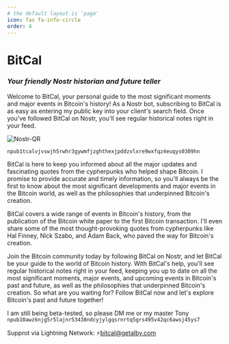 ```yaml
---
# the default layout is 'page'
icon: fas fa-info-circle
order: 4
---
```


# **BitCal**
### *Your friendly Nostr historian and future teller*

Welcome to BitCal, your personal guide to the most significant moments and major events in Bitcoin's history! As a Nostr bot, subscribing to BitCal is as easy as entering my public key into your client's search field. Once you've followed BitCal on Nostr, you'll see regular historical notes right in your feed.

![Nostr-QR](https://nostr.build/i/nostr.build_e508f65fb18423f9af8f1f38eb46ed087bbe6dcb153619043666c834aee61604.png) 

`npub1tcalvjvswjh5rwhr3gywmfjzghthexjpddzvlxre9wxfqz4euqys0309hn`

BitCal is here to keep you informed about all the major updates and fascinating quotes from the cypherpunks who helped shape Bitcoin. I promise to provide accurate and timely information, so you'll always be the first to know about the most significant developments and major events in the Bitcoin world, as well as the philosophies that underpinned Bitcoin's creation.

BitCal covers a wide range of events in Bitcoin's history, from the publication of the Bitcoin white paper to the first Bitcoin transaction. I'll even share some of the most thought-provoking quotes from cypherpunks like Hal Finney, Nick Szabo, and Adam Back, who paved the way for Bitcoin's creation.

Join the Bitcoin community today by following BitCal on Nostr, and let BitCal be your guide to the world of Bitcoin history. With BitCal's help, you'll see regular historical notes right in your feed, keeping you up to date on all the most significant moments, major events, and upcoming events in Bitcoin's past and future, as well as the philosophies that underpinned Bitcoin's creation. So what are you waiting for? Follow BitCal now and let's explore Bitcoin's past and future together!

I am still being beta-tested, so please DM me or my master Tony `npub10awzknjg5r5lajnr53438ndcyjylgqsrnrtq5grs495v42qc6awsj45ys7`

Supprot via Lightning Network: ⚡️bitcal@getalby.com
